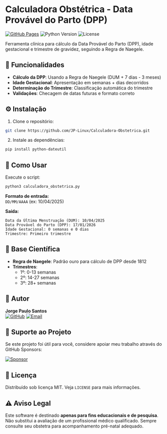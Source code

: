 # Calculadora Obstétrica - Data Provável do Parto (DPP)

[![GitHub Pages](https://img.shields.io/badge/GitHub%20Pages-Live-brightgreen)](https://jp-linux.github.io)
![Python Version](https://img.shields.io/badge/python-3.7%2B-blue)
![License](https://img.shields.io/badge/license-MIT-green)

Ferramenta clínica para cálculo da Data Provável do Parto (DPP), idade gestacional e trimestre de gravidez, seguindo a Regra de Naegele.

## 📑 Funcionalidades

- **Cálculo da DPP**: Usando a Regra de Naegele (DUM + 7 dias - 3 meses)
- **Idade Gestacional**: Apresentação em semanas + dias decorridos
- **Determinação do Trimestre**: Classificação automática do trimestre
- **Validações**: Checagem de datas futuras e formato correto

## ⚙️ Instalação

1. Clone o repositório:
```bash
git clone https://github.com/JP-Linux/Calculadora-Obstetrica.git
```

2. Instale as dependências:
```bash
pip install python-dateutil
```

## 🚀 Como Usar

Execute o script:
```bash
python3 calculadora_obstetrica.py
```

**Formato de entrada:**  
`DD/MM/AAAA` (ex: 10/04/2025)

**Saída:**
```
Data da Última Menstruação (DUM): 10/04/2025
Data Provável do Parto (DPP): 17/01/2026
Idade Gestacional: 0 semanas e 0 dias
Trimestre: Primeiro trimestre
```

## 🧠 Base Científica

- **Regra de Naegele**: Padrão ouro para cálculo de DPP desde 1812
- **Trimestres**: 
  - 1º: 0-13 semanas
  - 2º: 14-27 semanas
  - 3º: 28+ semanas

## 👤 Autor

**Jorge Paulo Santos**  
[![GitHub](https://img.shields.io/badge/GitHub-100000?style=for-the-badge&logo=github&logoColor=white)](https://github.com/JP-Linux)
[![Email](https://img.shields.io/badge/Gmail-D14836?style=for-the-badge&logo=gmail&logoColor=white)](mailto:jorgepsan7@gmail.com)

## 💝 Suporte ao Projeto

Se este projeto foi útil para você, considere apoiar meu trabalho através do GitHub Sponsors:

[![Sponsor](https://img.shields.io/badge/Sponsor-JP_Linux-ea4aaa?style=for-the-badge&logo=githubsponsors)](https://github.com/sponsors/JP-Linux)


## 📜 Licença

Distribuído sob licença MIT. Veja `LICENSE` para mais informações.

## ⚠️ Aviso Legal

Este software é destinado **apenas para fins educacionais e de pesquisa**. Não substitui a avaliação de um profissional médico qualificado. Sempre consulte seu obstetra para acompanhamento pré-natal adequado.

